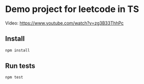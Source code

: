 # Demo project for leetcode in TS

Video: https://www.youtube.com/watch?v=zg3B33ThhPc

## Install

```bash
npm install
```

## Run tests

```bash
npm test
```

